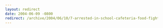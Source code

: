 ```yaml
---
layout: redirect
date: 2004-06-09 -0800
redirect: /archive/2004/06/10/7-arrested-in-school-cafeteria-food-fight-ap.aspx/
---
```

